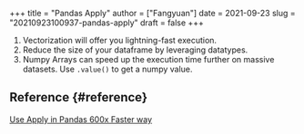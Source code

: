+++
title = "Pandas Apply"
author = ["Fangyuan"]
date = 2021-09-23
slug = "20210923100937-pandas-apply"
draft = false
+++

1.  Vectorization will offer you lightning-fast execution.
2.  Reduce the size of your dataframe by leveraging datatypes.
3.  Numpy Arrays can speed up the execution time further on massive
    datasets. Use `.value()` to get a numpy value.


## Reference {#reference}

[Use Apply in Pandas 600x Faster way](https://towardsdatascience.com/do-you-use-apply-in-pandas-there-is-a-600x-faster-way-d2497facfa66)
